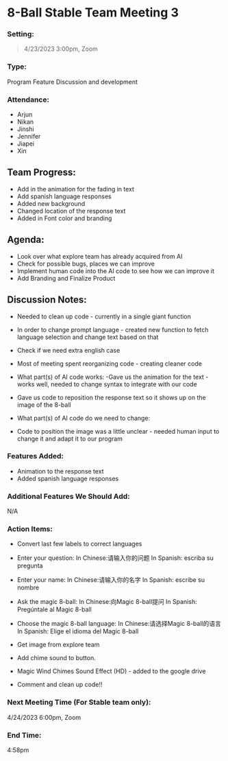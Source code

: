 # 8-Ball Stable Team Meeting 3
### Setting:
> 4/23/2023 3:00pm, Zoom

### Type:
Program Feature Discussion and development

### Attendance:
- Arjun 
- Nikan
- Jinshi
- Jennifer
- Jiapei
- Xin
## Team Progress:
- Add in the animation for the fading in text
- Add spanish language responses
- Added new background
- Changed location of the response text
- Added in Font color and branding
## Agenda:
- Look over what explore team has already acquired from AI
- Check for possible bugs, places we can improve
- Implement human code into the AI code to see how we can improve it
- Add Branding and Finalize Product

## Discussion Notes:
- Needed to clean up code - currently in a single giant function
- In order to change prompt language - created new function to fetch language selection and change text based on that
- Check if we need extra english case
- Most of meeting spent reorganizing code - creating cleaner code 
- What part(s) of AI code works:
 -Gave us the animation for the text - works well, needed to change syntax to integrate with our code
- Gave us code to reposition the response text so it shows up on the image of the 8-ball
- What part(s) of AI code do we need to change:

- Code to position the image was a little unclear - needed human input to change it and adapt it to our program


### Features Added:
- Animation to the response text
- Added spanish language responses


### Additional Features We Should Add:
N/A
### Action Items:
- Convert last few labels to correct languages
- Enter your question: In Chinese:请输入你的问题 In Spanish: escriba su pregunta
- Enter your name: In Chinese:请输入你的名字 In Spanish: escribe su nombre
- Ask the magic 8-ball: In Chinese:向Magic 8-ball提问 In Spanish: Pregúntale al Magic 8-ball
- Choose the magic 8-ball language: In Chinese:请选择Magic 8-ball的语言In Spanish: Elige el idioma del Magic 8-ball


- Get image from explore team
- Add chime sound to button.
- Magic Wind Chimes Sound Effect (HD) - added to the google drive
- Comment and clean up code!!
### Next Meeting Time (For Stable team only):
4/24/2023 6:00pm, Zoom

### End Time: 
4:58pm

